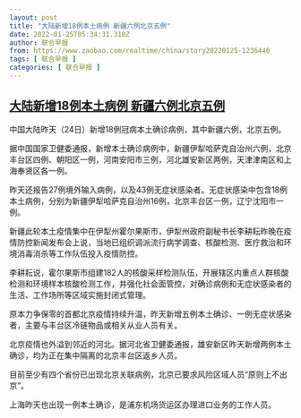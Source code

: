 ```yaml
---
layout: post
title: "大陆新增18例本土病例 新疆六例北京五例"
date: 2022-01-25T05:34:31.310Z
author: 联合早报
from: https://www.zaobao.com/realtime/china/story20220125-1236440
tags: [ 联合早报 ]
categories: [ 联合早报 ]
---
```

<!--1643106000000-->
[大陆新增18例本土病例 新疆六例北京五例](https://www.zaobao.com/realtime/china/story20220125-1236440)
------

<div>
<p>中国大陆昨天（24日）新增18例冠病本土确诊病例，其中新疆六例，北京五例。</p><p>据中国国家卫健委通报，新增本土确诊病例中，新疆伊犁哈萨克自治州六例，北京丰台区四例、朝阳区一例，河南安阳市三例，河北雄安新区两例，天津津南区和上海奉贤区各一例。</p><p>昨天还报告27例境外输入病例，以及43例无症状感染者。无症状感染中包含18例本土病例，分别为新疆伊犁哈萨克自治州16例，北京丰台区一例，辽宁沈阳市一例。</p><section id="imu"><div id="dfp-ad-imu1">        </div></section><p>新疆此轮本土疫情集中在伊犁州霍尔果斯市，伊犁州政府副秘书长李耕耘昨晚在疫情防控新闻发布会上说，当地已组织调派流行病学调查、核酸检测、医疗救治和环境消毒消杀等工作队伍投入疫情防控。</p><p>李耕耘说，霍尔果斯市组建182人的核酸采样检测队伍，开展辖区内重点人群核酸检测和环境样本核酸检测工作，并强化社会面管控，对确诊病例和无症状感染者的生活、工作场所等区域实施封闭式管理。</p><p>原本力争保零的首都北京疫情持续升温，昨天新增五例本土确诊、一例无症状感染者，主要与丰台区冷链物品或相关从业人员有关。</p><div id="innity-in-post"></div><div id="dfp-ad-midarticlespecial">        </div><p>北京疫情也外溢到邻近的河北。据河北省卫健委通报，雄安新区昨天新增两例本土确诊，均为正在集中隔离的北京丰台区返乡人员。</p><p>目前至少有四个省份已出现北京关联病例，北京已要求风险区域人员“原则上不出京”。</p><p>上海昨天也出现一例本土确诊，是浦东机场货运区办理进口业务的工作人员。</p>      <div class="cx_paywall_placeholder" id="sph_cdp_40"></div>
</div>
